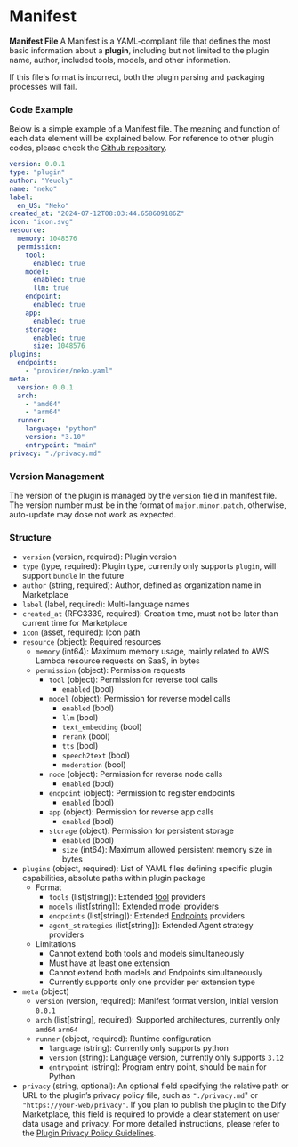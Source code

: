 # Manifest

**Manifest File** A Manifest is a YAML-compliant file that defines the most basic information about a **plugin**, including but not limited to the plugin name, author, included tools, models, and other information.

If this file's format is incorrect, both the plugin parsing and packaging processes will fail.

### **Code Example**

Below is a simple example of a Manifest file. The meaning and function of each data element will be explained below. For reference to other plugin codes, please check the [Github repository](https://github.com/langgenius/dify-plugin-sdks/tree/main/python/examples).

```yaml
version: 0.0.1
type: "plugin"
author: "Yeuoly"
name: "neko"
label:
  en_US: "Neko"
created_at: "2024-07-12T08:03:44.658609186Z"
icon: "icon.svg"
resource:
  memory: 1048576
  permission:
    tool:
      enabled: true
    model:
      enabled: true
      llm: true
    endpoint:
      enabled: true
    app:
      enabled: true
    storage: 
      enabled: true
      size: 1048576
plugins:
  endpoints:
    - "provider/neko.yaml"
meta:
  version: 0.0.1
  arch:
    - "amd64"
    - "arm64"
  runner:
    language: "python"
    version: "3.10"
    entrypoint: "main"
privacy: "./privacy.md"
```

### **Version Management**

The version of the plugin is managed by the `version` field in manifest file. The version number must be in the format of `major.minor.patch`, otherwise, auto-update may dose not work as expected.

### **Structure**

* `version` (version, required): Plugin version
* `type` (type, required): Plugin type, currently only supports `plugin`, will support `bundle` in the future
* `author` (string, required): Author, defined as organization name in Marketplace
* `label` (label, required): Multi-language names
* `created_at` (RFC3339, required): Creation time, must not be later than current time for Marketplace
* `icon` (asset, required): Icon path
* `resource` (object): Required resources
  * `memory` (int64): Maximum memory usage, mainly related to AWS Lambda resource requests on SaaS, in bytes
  * `permission` (object): Permission requests
    * `tool` (object): Permission for reverse tool calls
      * `enabled` (bool)
    * `model` (object): Permission for reverse model calls
      * `enabled` (bool)
      * `llm` (bool)
      * `text_embedding` (bool)
      * `rerank` (bool)
      * `tts` (bool)
      * `speech2text` (bool)
      * `moderation` (bool)
    * `node` (object): Permission for reverse node calls
      * `enabled` (bool)
    * `endpoint` (object): Permission to register endpoints
      * `enabled` (bool)
    * `app` (object): Permission for reverse app calls
      * `enabled` (bool)
    * `storage` (object): Permission for persistent storage
      * `enabled` (bool)
      * `size` (int64): Maximum allowed persistent memory size in bytes
* `plugins` (object, required): List of YAML files defining specific plugin capabilities, absolute paths within plugin package
  * Format
    * `tools` (list\[string]): Extended [tool](tool.md) providers
    * `models` (list\[string]): Extended [model](model/) providers
    * `endpoints` (list\[string]): Extended [Endpoints](endpoint.md) providers
    * `agent_strategies` (list\[string]): Extended Agent strategy providers
  * Limitations
    * Cannot extend both tools and models simultaneously
    * Must have at least one extension
    * Cannot extend both models and Endpoints simultaneously
    * Currently supports only one provider per extension type
* `meta` (object)
  * `version` (version, required): Manifest format version, initial version `0.0.1`
  * `arch` (list\[string], required): Supported architectures, currently only `amd64` `arm64`
  * `runner` (object, required): Runtime configuration
    * `language` (string): Currently only supports python
    * `version` (string): Language version, currently only supports `3.12`
    * `entrypoint` (string): Program entry point, should be `main` for Python
* `privacy` (string, optional): An optional field specifying the relative path or URL to the plugin’s privacy policy file, such as `"./privacy.md`" or `"https://your-web/privacy"`. If you plan to publish the plugin to the Dify Marketplace, this field is required to provide a clear statement on user data usage and privacy. For more detailed instructions, please refer to the [Plugin Privacy Policy Guidelines](../publish-plugins/publish-to-dify-marketplace/plugin-privacy-protection-guidelines.md#id-1.-list-the-types-of-data-collected).
